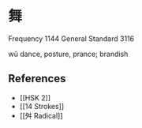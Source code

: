 # 舞
Frequency 1144
General Standard 3116

wǔ
dance, posture, prance; brandish

## References
- [[HSK 2]]
- [[14 Strokes]]
- [[舛 Radical]]